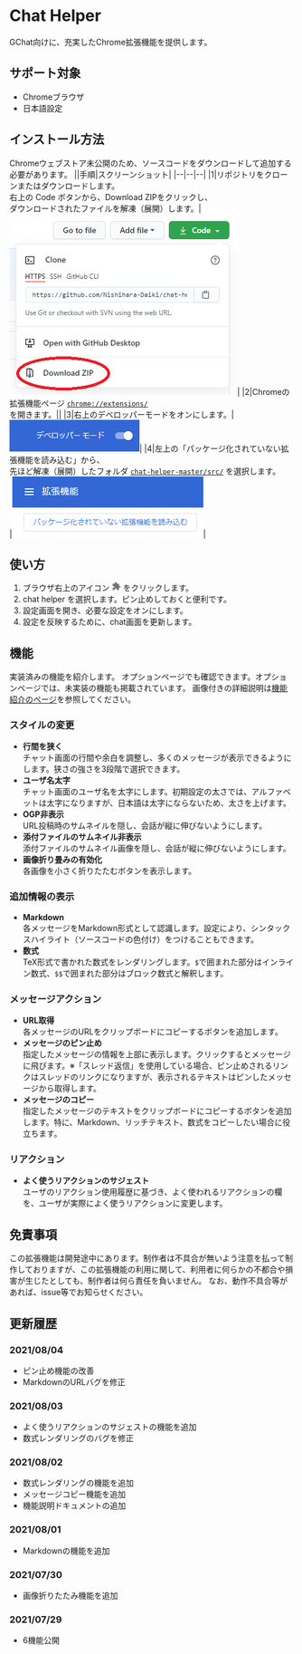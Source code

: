 # Chat Helper
GChat向けに、充実したChrome拡張機能を提供します。

## サポート対象
- Chromeブラウザ
- 日本語設定

## インストール方法

Chromeウェブストア未公開のため、ソースコードをダウンロードして追加する必要があります。
||手順|スクリーンショット|
|--|--|--|
|1|リポジトリをクローンまたはダウンロードします。<br>右上の Code ボタンから、Download ZIPをクリックし、<br>ダウンロードされたファイルを解凍（展開）します。|![ダウンロード手順](./docs/images/install-download.png)|
|2|Chromeの拡張機能ページ [`chrome://extensions/`](chrome://extensions/) <br>を開きます。||
|3|右上のデベロッパーモードをオンにします。|![デベロッパーモード](./docs/images/install-developer-mode.png)|
|4|左上の「パッケージ化されていない拡張機能を読み込む」から、<br>先ほど解凍（展開）したフォルダ [`chat-helper-master/src/`](./src) を選択します。<br>|![パッケージ化されていない拡張機能を読み込む](./docs/images/install-load.png)|


## 使い方
1. ブラウザ右上のアイコン <img src="./docs/images/extension_icon.png" width="16"> をクリックします。
2. chat helper を選択します。ピン止めしておくと便利です。
3. 設定画面を開き、必要な設定をオンにします。
4. 設定を反映するために、chat画面を更新します。


## 機能
実装済みの機能を紹介します。
オプションページでも確認できます。オプションページでは、未実装の機能も掲載されています。
画像付きの詳細説明は[機能紹介のページ](./docs/functions.md)を参照してください。

### スタイルの変更
- **行間を狭く**<br>チャット画面の行間や余白を調整し、多くのメッセージが表示できるようにします。狭さの強さを3段階で選択できます。
- **ユーザ名太字**<br>チャット画面のユーザ名を太字にします。初期設定の太さでは、アルファベットは太字になりますが、日本語は太字にならないため、太さを上げます。
- **OGP非表示**<br>URL投稿時のサムネイルを隠し、会話が縦に伸びないようにします。
- **添付ファイルのサムネイル非表示**<br>添付ファイルのサムネイル画像を隠し、会話が縦に伸びないようにします。
- **画像折り畳みの有効化**<br>各画像を小さく折りたたむボタンを表示します。

### 追加情報の表示
- **Markdown**<br>各メッセージをMarkdown形式として認識します。設定により、シンタックスハイライト（ソースコードの色付け）をつけることもできます。
- **数式**<br>TeX形式で書かれた数式をレンダリングします。`$`で囲まれた部分はインライン数式、`$$`で囲まれた部分はブロック数式と解釈します。

### メッセージアクション
- **URL取得**<br>各メッセージのURLをクリップボードにコピーするボタンを追加します。
- **メッセージのピン止め**<br>指定したメッセージの情報を上部に表示します。クリックするとメッセージに飛びます。※「スレッド返信」を使用している場合、ピン止めされるリンクはスレッドのリンクになりますが、表示されるテキストはピンしたメッセージから取得します。
- **メッセージのコピー**<br>指定したメッセージのテキストをクリップボードにコピーするボタンを追加します。特に、Markdown、リッチテキスト、数式をコピーしたい場合に役立ちます。

### リアクション
- **よく使うリアクションのサジェスト**<br>ユーザのリアクション使用履歴に基づき、よく使われるリアクションの欄を、ユーザが実際によく使うリアクションに変更します。


## 免責事項
この拡張機能は開発途中にあります。制作者は不具合が無いよう注意を払って制作しておりますが、この拡張機能の利用に関して、利用者に何らかの不都合や損害が生じたとしても、制作者は何ら責任を負いません。
なお、動作不具合等があれば、issue等でお知らせください。


## 更新履歴
### 2021/08/04
- ピン止め機能の改善
- MarkdownのURLバグを修正

### 2021/08/03
- よく使うリアクションのサジェストの機能を追加
- 数式レンダリングのバグを修正

### 2021/08/02
- 数式レンダリングの機能を追加
- メッセージコピー機能を追加
- 機能説明ドキュメントの追加

### 2021/08/01
- Markdownの機能を追加

### 2021/07/30
- 画像折りたたみ機能を追加

### 2021/07/29
- 6機能公開

